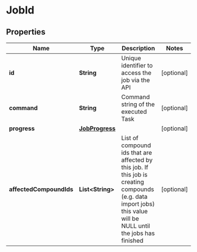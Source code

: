 # JobId

## Properties
Name | Type | Description | Notes
------------ | ------------- | ------------- | -------------
**id** | **String** | Unique identifier to access the job via the API |  [optional]
**command** | **String** | Command string of the executed Task |  [optional]
**progress** | [**JobProgress**](JobProgress.md) |  |  [optional]
**affectedCompoundIds** | **List&lt;String&gt;** | List of compound ids that are affected by this job.  If this job is creating compounds (e.g. data import jobs) this value will be NULL until the jobs has finished |  [optional]
